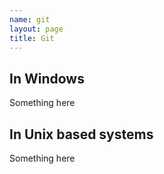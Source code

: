 ```yaml
---
name: git
layout: page
title: Git
---
```


## In Windows

Something here

## In Unix based systems

Something here

